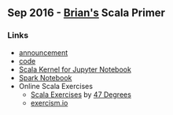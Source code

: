 ## Sep 2016 - [Brian's](https://github.com/bhoward) Scala Primer

### Links

* [announcement](http://www.meetup.com/IndyScala/events/233052007/)
* [code](https://github.com/bhoward/IndyScala)
* [Scala Kernel for Jupyter Notebook](https://github.com/alexarchambault/jupyter-scala)
* [Spark Notebook](http://spark-notebook.io/)
* Online Scala Exercises
   * [Scala Exercises](http://scala-exercises.47deg.com/) by [47 Degrees](http://47deg.com/)
   * [exercism.io](http://exercism.io/languages/scala)
